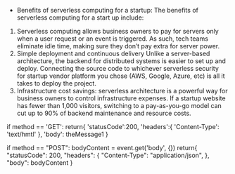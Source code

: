 * Benefits of serverless computing for a startup:
The benefits of serverless computing for a start up include:

1. Serverless computing allows business owners to pay for servers only when a user request or an event is triggered. As such, tech teams eliminate idle time, making sure they don’t pay extra for server power.
2.  Simple deployment and continuous delivery
Unlike a server-based architecture, the backend for distributed systems is easier to set up and deploy. Connecting the source code to whichever serverless security for startup vendor platform you chose (AWS, Google, Azure, etc) is all it takes to deploy the project.
3. Infrastructure cost savings: serverless architecture is a powerful way for business owners to control infrastructure expenses. If a startup website has fewer than 1,000 visitors, switching to a pay-as-you-go model can cut up to 90% of backend maintenance and resource costs.



if method == 'GET':
    return{
        'statusCode':200,
        'headers':{
            'Content-Type': 'text/hmtl'
        },
        'body': theMessage1
    }

if method == "POST":
    bodyContent = event.get('body', {})
    return{
        "statusCode": 200,
        "headers": {
            "Content-Type": "application/json",
        },
        "body": bodyContent
    }    
    